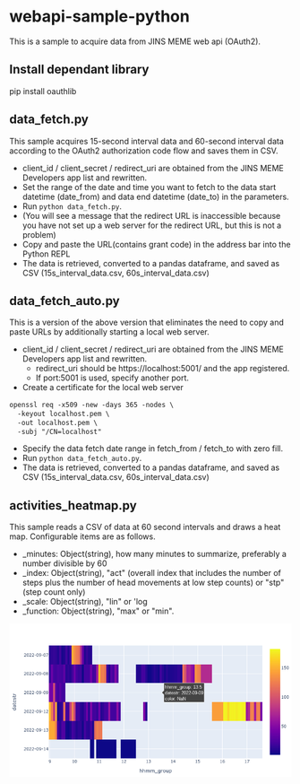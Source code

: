 # webapi-sample-python

This is a sample to acquire data from JINS MEME web api (OAuth2).

## Install dependant library

pip install oauthlib 

## data_fetch.py

This sample acquires 15-second interval data and 60-second interval data according to the OAuth2 authorization code flow and saves them in CSV.

- client_id / client_secret / redirect_uri are obtained from the JINS MEME Developers app list and rewritten.
- Set the range of the date and time you want to fetch to the data start datetime (date_from) and data end datetime (date_to) in the parameters.
- Run `python data_fetch.py`.
- (You will see a message that the redirect URL is inaccessible because you have not set up a web server for the redirect URL, but this is not a problem)
- Copy and paste the URL(contains grant code) in the address bar into the Python REPL
- The data is retrieved, converted to a pandas dataframe, and saved as CSV (15s_interval_data.csv, 60s_interval_data.csv)

## data_fetch_auto.py

This is a version of the above version that eliminates the need to copy and paste URLs by additionally starting a local web server.

- client_id / client_secret / redirect_uri are obtained from the JINS MEME Developers app list and rewritten.
    - redirect_uri should be https://localhost:5001/ and the app registered.
    - If port:5001 is used, specify another port.
- Create a certificate for the local web server

```
openssl req -x509 -new -days 365 -nodes \
  -keyout localhost.pem \
  -out localhost.pem \
  -subj "/CN=localhost"
```

- Specify the data fetch date range in fetch_from / fetch_to with zero fill.
- Run `python data_fetch_auto.py`.
- The data is retrieved, converted to a pandas dataframe, and saved as CSV (15s_interval_data.csv, 60s_interval_data.csv)

## activities_heatmap.py

This sample reads a CSV of data at 60 second intervals and draws a heat map. Configurable items are as follows.

- _minutes: Object(string), how many minutes to summarize, preferably a number divisible by 60
- _index: Object(string), "act" (overall index that includes the number of steps plus the number of head movements at low step counts) or "stp" (step count only)
- _scale: Object(string), "lin" or 'log
- _function: Object(string), "max" or "min".

![activities_heatmap](./images/heatmap.png)